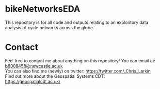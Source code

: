 # bikeNetworksEDA
 This repository is for all code and outputs relating to an exploritory data analysis of cycle networks across the globe. 
 
# Contact
 Feel free to contact me about anything on this repository! You can email at: b8008458@newcastle.ac.uk 
 <br />  You can also find me (newly) on twitter: https://twitter.com/_Chris_Larkin 
 <br />  Find out more about the Geospatial Systems CDT: https://geospatialcdt.ac.uk/

